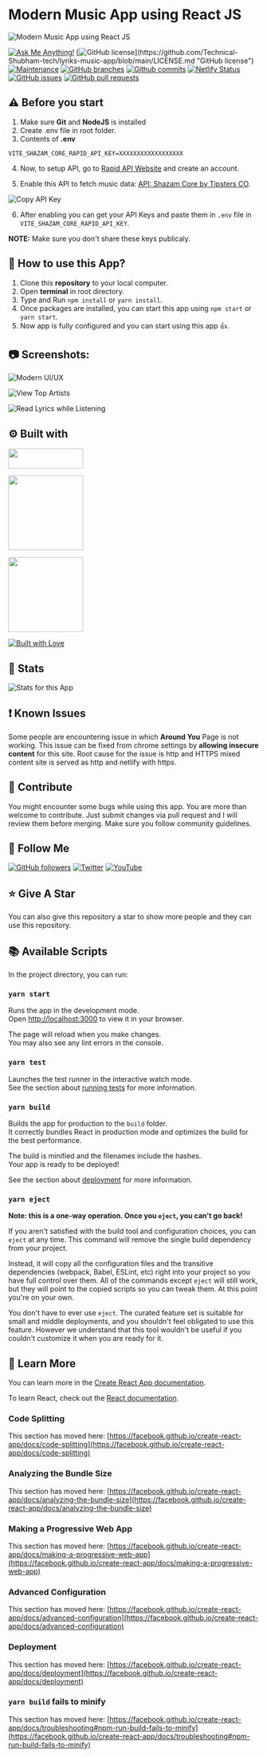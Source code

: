 # Modern Music App using React JS

![Modern Music App using React JS](https://user-images.githubusercontent.com/71302066/195332733-bc623d72-6b17-441c-a88e-2700c12c0f47.png "Modern Music App using React JS")

[![Ask Me Anything!](https://img.shields.io/badge/Ask%20me-anything-1abc9c.svg)](https://github.com/Technical-Shubham-tech "Ask Me Anything!")
[![GitHub license](https://img.shields.io/github/license/Technical-Shubham-tech/lyriks-music-app?)](https://github.com/Technical-Shubham-tech/lyriks-music-app/blob/main/LICENSE.md "GitHub license")
[![Maintenance](https://img.shields.io/badge/Maintained%3F-yes-green.svg)](https://github.com/Technical-Shubham-tech/lyriks-music-app/commits/main "Maintenance")
[![GitHub branches](https://badgen.net/github/branches/Technical-Shubham-tech/lyriks-music-app?max-age=2592000)](https://github.com/Technical-Shubham-tech/lyriks-music-app/branches "GitHub branches")
[![Github commits](https://badgen.net/github/commits/Technical-Shubham-tech/lyriks-music-app/main?max-age=2592000)](https://github.com/Technical-Shubham-tech/lyriks-music-app/commits "Github commits")
[![Netlify Status](https://api.netlify.com/api/v1/badges/397f3296-28d0-4daf-bb5e-32c1c75a1d16/deploy-status)](https://app-song.netlify.app/ "Netlify Status")
[![GitHub issues](https://img.shields.io/github/issues/Technical-Shubham-tech/lyriks-music-app)](https://github.com/Technical-Shubham-tech/lyriks-music-app/issues "GitHub issues")
[![GitHub pull requests](https://img.shields.io/github/issues-pr/Technical-Shubham-tech/lyriks-music-app)](https://github.com/Technical-Shubham-tech/lyriks-music-app/pulls "GitHub pull requests")

## ⚠️ Before you start

1. Make sure **Git** and **NodeJS** is installed
2. Create .env file in root folder.
3. Contents of **.env**

```
VITE_SHAZAM_CORE_RAPID_API_KEY=XXXXXXXXXXXXXXXXXX
```

4. Now, to setup API, go to [Rapid API Website](https://rapidapi.com/) and create an account.

5. Enable this API to fetch music data: [API: Shazam Core by Tipsters CO](https://rapidapi.com/tipsters/api/shazam-core/ "API: Shazam Core by Tipsters CO").

![Copy API Key](https://user-images.githubusercontent.com/71302066/195334520-929e4a98-2325-45a7-9525-68e4ed84d5fd.png "Copy API Key")

6. After enabling you can get your API Keys and paste them in `.env` file in `VITE_SHAZAM_CORE_RAPID_API_KEY`.

**NOTE:** Make sure you don't share these keys publicaly.

## :pushpin: How to use this App?

1. Clone this **repository** to your local computer.
2. Open **terminal** in root directory.
3. Type and Run `npm install` or `yarn install`.
4. Once packages are installed, you can start this app using `npm start` or `yarn start`.
5. Now app is fully configured and you can start using this app :+1:.

## :camera: Screenshots:

![Modern UI/UX](https://user-images.githubusercontent.com/71302066/195338303-7388f2a1-41a2-449e-ad4e-db0006e69953.png "Modern UI/UX")

![View Top Artists](https://user-images.githubusercontent.com/71302066/195338557-3ee1d024-841e-4403-8605-dc9731097966.png "View Top Artists")

![Read Lyrics while Listening](https://user-images.githubusercontent.com/71302066/195339532-22b6d09f-a622-4ecd-ad21-5a5762bf1ac4.png "Read Lyrics while Listening")

## :gear: Built with

[<img src="https://img.shields.io/badge/JavaScript-323330?style=for-the-badge&logo=javascript&logoColor=F7DF1E" width="150" height="40" />](https://www.javascript.com/ "JavaScript")

[<img src="https://img.shields.io/badge/React-20232A?style=for-the-badge&logo=react&logoColor=61DAFB" width="150" />](https://reactjs.org/ "React JS")

[<img src="https://img.shields.io/badge/Tailwind_CSS-38B2AC?style=for-the-badge&logo=tailwind-css&logoColor=white" width="150" />](https://tailwindcss.com/ "Tailwind CSS")

[<img src="http://ForTheBadge.com/images/badges/built-with-love.svg" alt="Built with Love">](https://github.com/Technical-Shubham-tech/ "Built with Love")

## :wrench: Stats

![Stats for this App](https://user-images.githubusercontent.com/71302066/195340258-01f5635d-fb2c-4dd2-877e-1785a270780a.svg "Stats for this App")

## :exclamation: Known Issues

Some people are encountering issue in which **Around You** Page is not working. This issue can be fixed from chrome settings by **allowing insecure content** for this site. Root cause for the issue is http and HTTPS mixed content site is served as http and netlify with https.

## :raised_hands: Contribute

You might encounter some bugs while using this app. You are more than welcome to contribute. Just submit changes via pull request and I will review them before merging. Make sure you follow community guidelines.

## :rocket: Follow Me

[![GitHub followers](https://img.shields.io/github/followers/Technical-Shubham-tech?style=social&label=Follow&maxAge=2592000)](https://github.com/Technical-Shubham-tech "Follow Me")
[![Twitter](https://img.shields.io/twitter/url?style=social&url=https%3A%2F%2Ftwitter.com%2FTechnicalShubam)](https://twitter.com/intent/tweet?text=Wow:&url=https%3A%2F%2Fgithub.com%2FTechnical-Shubham-tech%2Fmedical-chat-app "Tweet")
[![YouTube](https://img.shields.io/badge/YouTube-FF0000?style=for-the-badge&logo=youtube&logoColor=white)](https://www.youtube.com/channel/UCNAz_hUVBG2ZUN8TVm0bmYw "Subscribe my Channel")

## :star: Give A Star

You can also give this repository a star to show more people and they can use this repository.

## :books: Available Scripts

In the project directory, you can run:

### `yarn start`

Runs the app in the development mode.\
Open [http://localhost:3000](http://localhost:3000) to view it in your browser.

The page will reload when you make changes.\
You may also see any lint errors in the console.

### `yarn test`

Launches the test runner in the interactive watch mode.\
See the section about [running tests](https://facebook.github.io/create-react-app/docs/running-tests) for more information.

### `yarn build`

Builds the app for production to the `build` folder.\
It correctly bundles React in production mode and optimizes the build for the best performance.

The build is minified and the filenames include the hashes.\
Your app is ready to be deployed!

See the section about [deployment](https://facebook.github.io/create-react-app/docs/deployment) for more information.

### `yarn eject`

**Note: this is a one-way operation. Once you `eject`, you can't go back!**

If you aren't satisfied with the build tool and configuration choices, you can `eject` at any time. This command will remove the single build dependency from your project.

Instead, it will copy all the configuration files and the transitive dependencies (webpack, Babel, ESLint, etc) right into your project so you have full control over them. All of the commands except `eject` will still work, but they will point to the copied scripts so you can tweak them. At this point you're on your own.

You don't have to ever use `eject`. The curated feature set is suitable for small and middle deployments, and you shouldn't feel obligated to use this feature. However we understand that this tool wouldn't be useful if you couldn't customize it when you are ready for it.

## :page_with_curl: Learn More

You can learn more in the [Create React App documentation](https://facebook.github.io/create-react-app/docs/getting-started).

To learn React, check out the [React documentation](https://reactjs.org/).

### Code Splitting

This section has moved here: [https://facebook.github.io/create-react-app/docs/code-splitting](https://facebook.github.io/create-react-app/docs/code-splitting)

### Analyzing the Bundle Size

This section has moved here: [https://facebook.github.io/create-react-app/docs/analyzing-the-bundle-size](https://facebook.github.io/create-react-app/docs/analyzing-the-bundle-size)

### Making a Progressive Web App

This section has moved here: [https://facebook.github.io/create-react-app/docs/making-a-progressive-web-app](https://facebook.github.io/create-react-app/docs/making-a-progressive-web-app)

### Advanced Configuration

This section has moved here: [https://facebook.github.io/create-react-app/docs/advanced-configuration](https://facebook.github.io/create-react-app/docs/advanced-configuration)

### Deployment

This section has moved here: [https://facebook.github.io/create-react-app/docs/deployment](https://facebook.github.io/create-react-app/docs/deployment)

### `yarn build` fails to minify

This section has moved here: [https://facebook.github.io/create-react-app/docs/troubleshooting#npm-run-build-fails-to-minify](https://facebook.github.io/create-react-app/docs/troubleshooting#npm-run-build-fails-to-minify)
